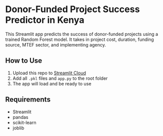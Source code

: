 # Donor-Funded Project Success Predictor in Kenya

This Streamlit app predicts the success of donor-funded projects using a trained Random Forest model. It takes in project cost, duration, funding source, MTEF sector, and implementing agency.

## How to Use

1. Upload this repo to [Streamlit Cloud](https://share.streamlit.io/)
2. Add all `.pkl` files and `app.py` to the root folder
3. The app will load and be ready to use

## Requirements

- Streamlit
- pandas
- scikit-learn
- joblib